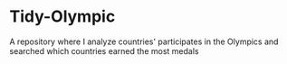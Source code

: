 # Tidy-Olympic
A repository where I analyze countries' participates in the Olympics and searched which countries earned the most medals
